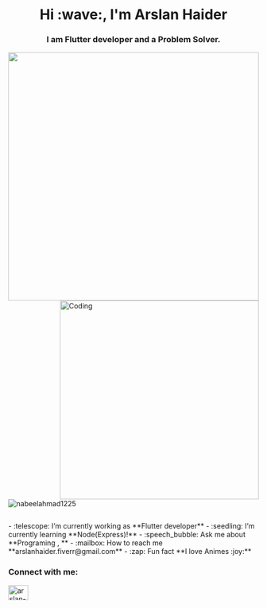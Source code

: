 <h1 align="center">Hi :wave:, I'm Arslan Haider</h1>
<h3 align="center">I am Flutter developer and a Problem Solver.</h3>
<img src="https://media.istockphoto.com/photos/code-programming-for-website-editors-view-picture-id1290492381?b=1&k=20&m=1290492381&s=170667a&w=0&h=NQSXJKhncCP1GLzDkD8KPZsCOh1wldDj5RZbPVJztxQ=" width="100%" height="500">
<img align="right" alt="Coding" width="400"  src="https://cdn.dribbble.com/users/1162077/screenshots/3848914/programmer.gif">
<p align="left"> <img src="https://komarev.com/ghpvc/?username=nabeelahmad1225&label=Profile%20views&color=0e75b6&style=flat" alt="nabeelahmad1225" /> </p>
<p align="left"> <a href="https://twitter.com/" target="blank"><img src="https://img.shields.io/twitter/follow/?logo=twitter&style=for-the-badge" alt="" /></a> </p>
- :telescope: I’m currently working as **Flutter developer**
- :seedling: I’m currently learning **Node(Express)!**
- :speech_bubble: Ask me about **Programing , **
- :mailbox: How to reach me **arslanhaider.fiverr@gmail.com**
- :zap: Fun fact **I love Animes :joy:**
<h3 align="left">Connect with me:</h3>
<p align="left">
<a href="https://www.linkedin.com/in/arslan-haider-654549230" target="blank"><img align="center" src="https://raw.githubusercontent.com/rahuldkjain/github-profile-readme-generator/master/src/images/icons/Social/linked-in-alt.svg" alt="arslan-haider-654549230" height="30" width="40" /></a>
</p>


